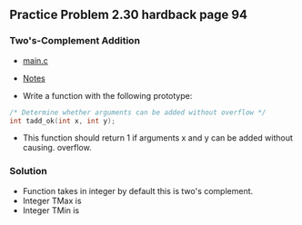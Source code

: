 ## Practice Problem 2.30 hardback page 94

### Two's-Complement Addition

- [main.c](./code/problem2dot30/)

- [Notes](../misc.md#twos-complement-addition)

- Write a function with the following prototype:

```c
/* Determine whether arguments can be added without overflow */
int tadd_ok(int x, int y);
```

- This function should return 1 if arguments x and y can be added without causing. overflow.


### Solution

- Function takes in integer by default this is two's complement.
- Integer TMax is 
- Integer TMin is
